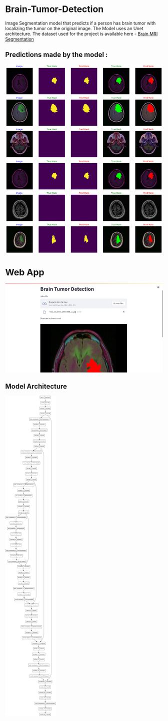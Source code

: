 # Brain-Tumor-Detection

Image Segmentation model that predicts if a person has brain tumor with localizing the tumor on the original image. The Model uses an Unet architecture.
The dataset used for the project is available here - [Brain MRI Segmentation](https://www.kaggle.com/mateuszbuda/lgg-mri-segmentation)

## Predictions made by the model :

![IMG](https://github.com/Hrushi11/Brain-Tumor-Detection/blob/main/assets/pred_1_gen.png?raw=true)
![IMG](https://github.com/Hrushi11/Brain-Tumor-Detection/blob/main/assets/pred_gen_7.png?raw=true)

# Web App 

![IMG](https://github.com/Hrushi11/Brain-Tumor-Detection/blob/main/assets/Web_app.png?raw=true)

## Model Architecture

![IMG](https://github.com/Hrushi11/Brain-Tumor-Detection/blob/main/assets/model.png?raw=true)
